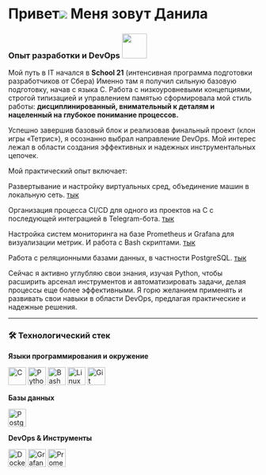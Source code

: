 # Привет![](https://user-images.githubusercontent.com/18350557/176309783-0785949b-9127-417c-8b55-ab5a4333674e.gif) Меня зовут Данила

### Опыт разработки и DevOps <img src="https://media4.giphy.com/media/v1.Y2lkPTc5MGI3NjExYW9laDMwOWdnang0NW85MzVwd2hsMmpkZmg3ZXgyczQxYWh6M2l1MiZlcD12MV9pbnRlcm5hbF9naWZfYnlfaWQmY3Q9Zw/78XCFBGOlS6keY1Bil/giphy.gif" width="50">



Мой путь в IT начался в **School 21** (интенсивная программа подготовки разработчиков от Сбера) Именно там я получил сильную базовую подготовку, начав с языка C. Работа с низкоуровневыми концепциями, строгой типизацией и управлением памятью сформировала мой стиль работы: **дисциплинированный, внимательный к деталям и нацеленный на глубокое понимание процессов.**

Успешно завершив базовый блок и реализовав финальный проект (клон игры «Тетрис»), я осознанно выбрал направление DevOps. Мой интерес лежал в области создания эффективных и надежных инструментальных цепочек.

Мой практический опыт включает:

Развертывание и настройку виртуальных сред, объединение машин в локальную сеть. [тык](https://github.com/shacothu/linux2)

Организация процесса CI/CD для одного из проектов на C с последующей интеграцией в Telegram-бота. [тык](https://github.com/shacothu/DO6_CICD)

Настройка систем мониторинга на базе Prometheus и Grafana для визуализации метрик. И работа с Bash скриптами.
[тык](https://github.com/shacothu/DO4_LinuxMonitoring_v2.0.)

Работа с реляционными базами данных, в частности PostgreSQL. 
[тык](https://github.com/shacothu/SQL)

Сейчас я активно углубляю свои знания, изучая Python, чтобы расширить арсенал инструментов и автоматизировать задачи, делая процессы еще более эффективными. Я горю желанием применять и развивать свои навыки в области DevOps, предлагая практические и надежные решения.

---

### 🛠️ Технологический стек

**Языки программирования и окружение**
<p>
  <img src="https://raw.githubusercontent.com/danielcranney/readme-generator/main/public/icons/skills/c-colored.svg" alt="C" title="C" width="36" height="36" />
  <img src="https://raw.githubusercontent.com/danielcranney/readme-generator/main/public/icons/skills/python-colored.svg" alt="Python" title="Python" width="36" height="36" />
  <img src="https://raw.githubusercontent.com/danielcranney/readme-generator/main/public/icons/skills/gnubash-colored.svg" alt="Bash" title="Bash" width="36" height="36" />
  <img src="https://raw.githubusercontent.com/danielcranney/readme-generator/main/public/icons/skills/linux-colored.svg" alt="Linux" title="Linux" width="36" height="36" />
  <img src="https://raw.githubusercontent.com/danielcranney/readme-generator/main/public/icons/skills/git-colored.svg" alt="Git" title="Git" width="36" height="36" />
</p>

**Базы данных**
<p>
  <img src="https://raw.githubusercontent.com/danielcranney/readme-generator/main/public/icons/skills/postgresql-colored.svg" alt="PostgreSQL" title="PostgreSQL" width="36" height="36" />
</p>

**DevOps & Инструменты**
<p>
  <img src="https://raw.githubusercontent.com/danielcranney/readme-generator/main/public/icons/skills/docker-colored.svg" alt="Docker" title="Docker" width="36" height="36" />
  <img src="https://www.vectorlogo.zone/logos/grafana/grafana-icon.svg" alt="Grafana" title="Grafana" width="36" height="36" />
  <img src="https://www.vectorlogo.zone/logos/prometheusio/prometheusio-icon.svg" alt="Prometheus" title="Prometheus" width="36" height="36" />
</p>

